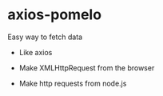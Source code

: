 

# axios-pomelo

Easy way to fetch data

* Like axios

* Make XMLHttpRequest from the browser

* Make http requests from node.js